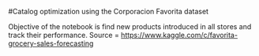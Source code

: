 #Catalog optimization using the Corporacion Favorita dataset

Objective of the notebook is find new products introduced in all stores and track their performance.
Source = https://www.kaggle.com/c/favorita-grocery-sales-forecasting

